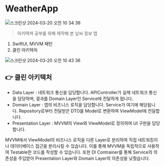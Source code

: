 # WeatherApp   
![스크린샷 2024-03-20 오전 10 34 39](https://github.com/h-yujin/WeatherApp/assets/60815411/6e0abc05-a742-4071-a8f3-3acb6f0d88a1)
> 아키텍쳐 공부를 위해 제작해 본 날씨 정보 앱   
1. SwiftUI, MVVM 패턴   
2. 클린 아키텍처   



![스크린샷 2024-03-20 오전 10 43 36](https://github.com/h-yujin/WeatherApp/assets/60815411/de3ef7ba-842c-41b2-b7a9-4245445f5412)


:point_right: 클린 아키텍처   
-------------
- Data Layer : 네트워크 통신을 담당합니다. APIController가 실제 네트워크 통신을 담당하며, 결과를 Domain Layer인 Service에 전달하게 됩니다.
- Domain Layer : 앱의 비즈니스 로직을 담당합니다. Service가 여기에 해당됩니다. Repository로부터 전달받은 DTO를 Model로 변환하여 ViewModel에 전달합니다.
- Presentation Layer : MVVM의 View와 ViewModel로 정의하여 UI 구현을 담당합니다.

MVVM에서 ViewModel의 비즈니스 로직을 다른 Layer로 분리하여 직접 네트워킹이나 데이터베이스 접근을 분리시킬 수 있습니다. 
이를 통해 MVVM을 독립적으로 사용하여 Testable한 코드를 작성할 수 있습니다.
또한 DI Contrainer를 통해 Service의 의존성을 주입받아 Presentation Layer와 Domain Layer의 의존성을 낮췄습니다.

